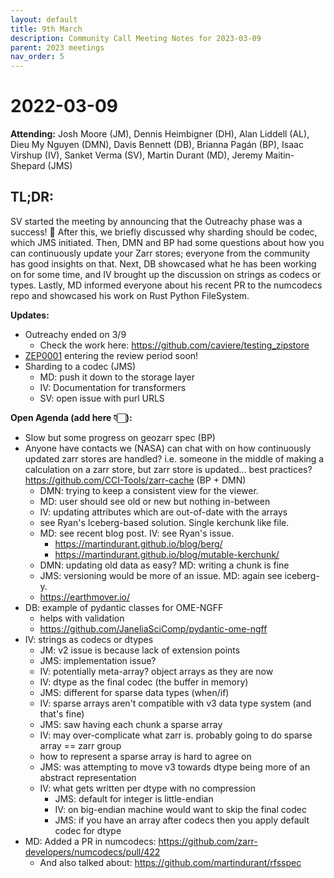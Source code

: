 ```yaml
---
layout: default
title: 9th March
description: Community Call Meeting Notes for 2023-03-09
parent: 2023 meetings
nav_order: 5
---
```


# 2022-03-09

**Attending:** Josh Moore (JM), Dennis Heimbigner (DH), Alan Liddell (AL), Dieu My Nguyen (DMN), Davis Bennett (DB), Brianna Pagán (BP), Isaac Virshup (IV), Sanket Verma (SV), Martin Durant (MD), Jeremy Maitin-Shepard (JMS)

## TL;DR:

SV started the meeting by announcing that the Outreachy phase was a success! 🚀 After this, we briefly discussed why sharding should be codec, which JMS initiated. Then, DMN and BP had some questions about how you can continuously update your Zarr stores; everyone from the community has good insights on that. Next, DB showcased what he has been working on for some time, and IV brought up the discussion on strings as codecs or types. Lastly, MD informed everyone about his recent PR to the numcodecs repo and showcased his work on Rust Python FileSystem.

**Updates:**

- Outreachy ended on 3/9
    - Check the work here: <https://github.com/caviere/testing_zipstore>
- [ZEP0001](https://zarr.dev/zeps/draft/ZEP0001.html) entering the review period soon!
- Sharding to a codec (JMS)
  - MD: push it down to the storage layer
  - IV: Documentation for transformers
  - SV: open issue with purl URLS

**Open Agenda (add here 👇🏻):**
- Slow but some progress on geozarr spec (BP)
- Anyone have contacts we (NASA) can chat with on how continuously updated zarr stores are handled? i.e. someone in the middle of making a calculation on a zarr store, but zarr store is updated... best practices? <https://github.com/CCI-Tools/zarr-cache> (BP + DMN)
  - DMN: trying to keep a consistent view for the viewer.
  - MD: user should see old or new but nothing in-between
  - IV: updating attributes which are out-of-date with the arrays
  - see Ryan's Iceberg-based solution. Single kerchunk like file.
  - MD: see recent blog post. IV: see Ryan's issue.
      - <https://martindurant.github.io/blog/berg/>
      - <https://martindurant.github.io/blog/mutable-kerchunk/>
  - DMN: updating old data as easy? MD: writing a chunk is fine
  - JMS: versioning would be more of an issue. MD: again see iceberg-y.
  - <https://earthmover.io/>
- DB: example of pydantic classes for OME-NGFF
  - helps with validation
  - <https://github.com/JaneliaSciComp/pydantic-ome-ngff>
- IV: strings as codecs or dtypes
  - JM: v2 issue is because lack of extension points
  - JMS: implementation issue?
  - IV: potentially meta-array? object arrays as they are now
  - IV: dtype as the final codec (the buffer in memory)
  - JMS: different for sparse data types (when/if)
  - IV: sparse arrays aren't compatible with v3 data type system (and that's fine)
  - JMS: saw having each chunk a sparse array
  - IV: may over-complicate what zarr is. probably going to do sparse array == zarr group
  - how to represent a sparse array is hard to agree on
  - JMS: was attempting to move v3 towards dtype being more of an abstract representation
  - IV: what gets written per dtype with no compression
    - JMS: default for integer is little-endian
    - IV: on big-endian machine would want to skip the final codec
    - JMS: if you have an array after codecs then you apply default codec for dtype
- MD: Added a PR in numcodecs: <https://github.com/zarr-developers/numcodecs/pull/422>
    - And also talked about: <https://github.com/martindurant/rfsspec>
